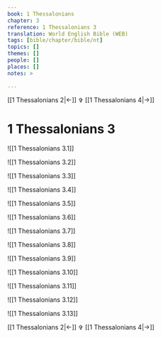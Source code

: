 ```yaml
---
book: 1 Thessalonians
chapter: 3
reference: 1 Thessalonians 3
translation: World English Bible (WEB)
tags: [bible/chapter/bible/nt]
topics: []
themes: []
people: []
places: []
notes: >
  
---
```


[[1 Thessalonians 2|<-]] ✞ [[1 Thessalonians 4|->]]

# 1 Thessalonians 3

![[1 Thessalonians 3.1]]

![[1 Thessalonians 3.2]]

![[1 Thessalonians 3.3]]

![[1 Thessalonians 3.4]]

![[1 Thessalonians 3.5]]

![[1 Thessalonians 3.6]]

![[1 Thessalonians 3.7]]

![[1 Thessalonians 3.8]]

![[1 Thessalonians 3.9]]

![[1 Thessalonians 3.10]]

![[1 Thessalonians 3.11]]

![[1 Thessalonians 3.12]]

![[1 Thessalonians 3.13]]

[[1 Thessalonians 2|<-]] ✞ [[1 Thessalonians 4|->]]
